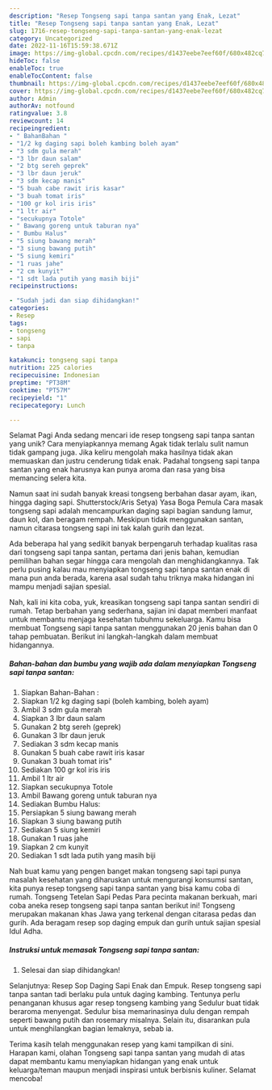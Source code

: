 ```yaml
---
description: "Resep Tongseng sapi tanpa santan yang Enak, Lezat"
title: "Resep Tongseng sapi tanpa santan yang Enak, Lezat"
slug: 1716-resep-tongseng-sapi-tanpa-santan-yang-enak-lezat
category: Uncategorized
date: 2022-11-16T15:59:38.671Z
image: https://img-global.cpcdn.com/recipes/d1437eebe7eef60f/680x482cq70/tongseng-sapi-tanpa-santan-foto-resep-utama.jpg
hideToc: false
enableToc: true
enableTocContent: false
thumbnail: https://img-global.cpcdn.com/recipes/d1437eebe7eef60f/680x482cq70/tongseng-sapi-tanpa-santan-foto-resep-utama.jpg
cover: https://img-global.cpcdn.com/recipes/d1437eebe7eef60f/680x482cq70/tongseng-sapi-tanpa-santan-foto-resep-utama.jpg
author: Admin
authorAv: notfound
ratingvalue: 3.8
reviewcount: 14
recipeingredient:
- " BahanBahan "
- "1/2 kg daging sapi boleh kambing boleh ayam"
- "3 sdm gula merah"
- "3 lbr daun salam"
- "2 btg sereh geprek"
- "3 lbr daun jeruk"
- "3 sdm kecap manis"
- "5 buah cabe rawit iris kasar"
- "3 buah tomat iris"
- "100 gr kol iris iris"
- "1 ltr air"
- "secukupnya Totole"
- " Bawang goreng untuk taburan nya"
- " Bumbu Halus"
- "5 siung bawang merah"
- "3 siung bawang putih"
- "5 siung kemiri"
- "1 ruas jahe"
- "2 cm kunyit"
- "1 sdt lada putih yang masih biji"
recipeinstructions:

- "Sudah jadi dan siap dihidangkan!"
categories:
- Resep
tags:
- tongseng
- sapi
- tanpa

katakunci: tongseng sapi tanpa 
nutrition: 225 calories
recipecuisine: Indonesian
preptime: "PT38M"
cooktime: "PT57M"
recipeyield: "1"
recipecategory: Lunch

---
```



Selamat Pagi Anda sedang mencari ide resep tongseng sapi tanpa santan yang unik? Cara menyiapkannya memang Agak tidak terlalu sulit namun tidak gampang juga. Jika keliru mengolah maka hasilnya tidak akan memuaskan dan justru cenderung tidak enak. Padahal tongseng sapi tanpa santan yang enak harusnya kan punya aroma dan rasa yang bisa memancing selera kita.


Namun saat ini sudah banyak kreasi tongseng berbahan dasar ayam, ikan, hingga daging sapi. Shutterstock/Aris Setya) Yasa Boga Pemula Cara masak tongseng sapi adalah mencampurkan daging sapi bagian sandung lamur, daun kol, dan beragam rempah. Meskipun tidak menggunakan santan, namun citarasa tongseng sapi ini tak kalah gurih dan lezat.

Ada beberapa hal yang sedikit banyak berpengaruh terhadap kualitas rasa dari tongseng sapi tanpa santan, pertama dari jenis bahan, kemudian pemilihan bahan segar hingga cara mengolah dan menghidangkannya. Tak perlu pusing kalau mau menyiapkan tongseng sapi tanpa santan enak di mana pun anda berada, karena asal sudah tahu triknya maka hidangan ini mampu menjadi sajian spesial.


Nah, kali ini kita coba, yuk, kreasikan tongseng sapi tanpa santan sendiri di rumah. Tetap berbahan yang sederhana, sajian ini dapat memberi manfaat untuk membantu menjaga kesehatan tubuhmu sekeluarga. Kamu bisa membuat Tongseng sapi tanpa santan menggunakan 20 jenis bahan dan 0 tahap pembuatan. Berikut ini langkah-langkah dalam membuat hidangannya.

<!--inarticleads1-->

##### Bahan-bahan dan bumbu yang wajib ada dalam menyiapkan Tongseng sapi tanpa santan:

1. Siapkan  Bahan-Bahan :
1. Siapkan 1/2 kg daging sapi (boleh kambing, boleh ayam)
1. Ambil 3 sdm gula merah
1. Siapkan 3 lbr daun salam
1. Gunakan 2 btg sereh (geprek)
1. Gunakan 3 lbr daun jeruk
1. Sediakan 3 sdm kecap manis
1. Gunakan 5 buah cabe rawit iris kasar
1. Gunakan 3 buah tomat iris&#34;
1. Sediakan 100 gr kol iris iris
1. Ambil 1 ltr air
1. Siapkan secukupnya Totole
1. Ambil  Bawang goreng untuk taburan nya
1. Sediakan  Bumbu Halus:
1. Persiapkan 5 siung bawang merah
1. Siapkan 3 siung bawang putih
1. Sediakan 5 siung kemiri
1. Gunakan 1 ruas jahe
1. Siapkan 2 cm kunyit
1. Sediakan 1 sdt lada putih yang masih biji


Nah buat kamu yang pengen banget makan tongseng sapi tapi punya masalah kesehatan yang diharuskan untuk mengurangi konsumsi santan, kita punya resep tongseng sapi tanpa santan yang bisa kamu coba di rumah. Tongseng Tetelan Sapi Pedas Para pecinta makanan berkuah, mari coba aneka resep tongseng sapi tanpa santan berikut ini! Tongseng merupakan makanan khas Jawa yang terkenal dengan citarasa pedas dan gurih. Ada beragam resep sop daging empuk dan gurih untuk sajian spesial Idul Adha. 

<!--inarticleads2-->

##### Instruksi untuk memasak Tongseng sapi tanpa santan:


1. Selesai dan siap dihidangkan!

Selanjutnya: Resep Sop Daging Sapi Enak dan Empuk. Resep tongseng sapi tanpa santan tadi berlaku pula untuk daging kambing. Tentunya perlu penanganan khusus agar resep tongseng kambing yang Sedulur buat tidak beraroma menyengat. Sedulur bisa memarinasinya dulu dengan rempah seperti bawang putih dan rosemary misalnya. Selain itu, disarankan pula untuk menghilangkan bagian lemaknya, sebab ia. 

Terima kasih telah menggunakan resep yang kami tampilkan di sini. Harapan kami, olahan Tongseng sapi tanpa santan yang mudah di atas dapat membantu kamu menyiapkan hidangan yang enak untuk keluarga/teman maupun menjadi inspirasi untuk berbisnis kuliner. Selamat mencoba!
